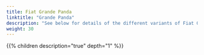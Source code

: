 ```yaml
---
title: Fiat Grande Panda
linktitle: "Grande Panda"
description: "See below for details of the different variants of Fiat Grande Panda"
weight: 30
---
```

<!-- markdownlint-disable MD033 -->
<!-- markdownlint-disable MD010 -->
{{% children description="true" depth="1" %}}
